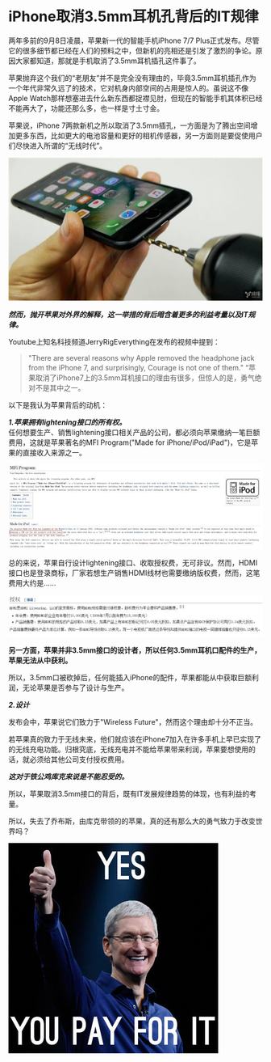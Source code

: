 # iPhone取消3.5mm耳机孔背后的IT规律  

两年多前的9月8日凌晨，苹果新一代的智能手机iPhone 7/7 Plus正式发布。尽管它的很多细节都已经在人们的预料之中，但新机的亮相还是引发了激烈的争论。原因大家都知道，那就是手机取消了3.5mm耳机插孔这件事了。  

苹果抛弃这个我们的“老朋友”并不是完全没有理由的，毕竟3.5mm耳机插孔作为一个年代非常久远了的技术，它对机身内部空间的占用是惊人的。虽说这不像Apple Watch那样想塞进去什么新东西都捉襟见肘，但现在的智能手机其体积已经不能再大了，功能还那么多，也一样是寸土寸金。

苹果说，iPhone 7两款新机之所以取消了3.5mm插孔，一方面是为了腾出空间增加更多东西，比如更大的电池容量和更好的相机传感器，另一方面则是要促使用户们尽快进入所谓的“无线时代”。  

![](lab06-1.jpEg)


***然而，抛开苹果对外界的解释，这一举措的背后暗含着更多的利益考量以及IT规律。***  

Youtube上知名科技频道JerryRigEverything在发布的视频中提到：
>"There are several reasons why Apple removed the headphone jack from the iPhone 7, and surprisingly, Courage is not one of them."
>“苹果取消了iPhone7上的3.5mm耳机接口的理由有很多，但惊人的是，勇气绝对不是其中之一。

以下是我认为苹果背后的动机：

***1.苹果拥有lightening接口的所有权。***  
任何想要生产、销售lightening接口相关产品的公司，都必须向苹果缴纳一笔巨额费用，这就是苹果著名的MFI Program("Made for iPhone/iPod/iPad")，它是苹果的直接收入来源之一。  

![](lab06-2.jpg)  

总的来说，苹果自行设计lightening接口、收取授权费，无可非议。然而，HDMI接口也是登录商标，厂家若想生产销售HDMI线材也需要缴纳版权费，然而，这笔费用大约是……    

![](lab06-3.jpg)  

**另一方面，苹果并非3.5mm接口的设计者，所以任何3.5mm耳机口配件的生产，苹果无法从中获利。**  

所以，3.5mm口被砍掉后，任何能插入iPhone的配件，苹果都能从中获取巨额利润，无论苹果是否参与了设计与生产。  

***2.设计***

发布会中，苹果说它们致力于"Wireless Future"，然而这个理由却十分不正当。  

若苹果真的致力于无线未来，他们就应该在iPhone7加入在许多手机上早已实现了的无线充电功能。归根究底，无线充电并不能给苹果带来利润，苹果要想使用的话，就必须给其他公司支付授权费用。  

***这对于铁公鸡库克来说是不能忍受的。***  

所以，苹果取消3.5mm接口的背后，既有IT发展规律趋势的体现，也有利益的考量。  

所以，失去了乔布斯，由库克带领的的苹果，真的还有那么大的勇气致力于改变世界吗？

![](lab06-4.jpg)